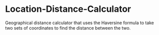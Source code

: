 # Location-Distance-Calculator
Geographical distance calculator that uses the Haversine formula to take two sets of coordinates to find the distance between the two.
